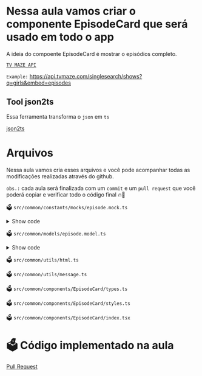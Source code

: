 # Nessa aula vamos criar o componente EpisodeCard que será usado em todo o app

A ideia do compoente EpisodeCard é mostrar o episódios completo.

[`TV MAZE API`](https://www.tvmaze.com/api)

`Example:` https://api.tvmaze.com/singlesearch/shows?q=girls&embed=episodes

## Tool json2ts

Essa ferramenta transforma o `json` em `ts`

[json2ts](http://json2ts.com/)

# Arquivos

Nessa aula vamos cria esses arquivos e você pode acompanhar todas as modificações realizadas através do github.

`obs.:` cada aula será finalizada com um `commit` e um `pull request` que você poderá copiar e verificar todo o código final 🔥🤌

🗳️ `src/common/constants/mocks/episode.mock.ts`

<details>

<summary>
Show code
</summary>

```js
export const episodeMocked = {
  id: 1,
  url: 'https://www.tvmaze.com/episodes/1/under-the-dome-1x01-pilot',
  name: 'Pilot',
  season: 1,
  number: 1,
  type: 'regular',
  airdate: '2013-06-24',
  airtime: '22:00',
  airstamp: '2013-06-25T02:00:00+00:00',
  runtime: 60,
  rating: {
    average: 7.7,
  },
  image: {
    medium:
      'https://static.tvmaze.com/uploads/images/medium_landscape/1/4388.jpg',
    original:
      'https://static.tvmaze.com/uploads/images/original_untouched/1/4388.jpg',
  },
  summary:
    "<p>When the residents of Chester's Mill find themselves trapped under a massive transparent dome with no way out, they struggle to survive as resources rapidly dwindle and panic quickly escalates.</p>",
  _links: {
    self: {
      href: 'https://api.tvmaze.com/episodes/1',
    },
  },
};

```
</details>

🗳️ `src/common/models/episode.model.ts`

<details>

<summary>
Show code
</summary>

```ts

export interface Rating {
  average: number;
}

export interface Image {
  medium: string;
  original: string;
}

export interface Self {
  href: string;
}

export interface Links {
  self: Self;
}

export interface EpisodeModel {
  id: number;
  url: string;
  name: string;
  season: number;
  number?: number;
  type: string;
  airdate: string;
  airtime: string;
  airstamp: Date;
  runtime: number;
  rating: Rating;
  image?: Image;
  summary?: string;
  _links: Links;
}

```

</details>

🗳️ `src/common/utils/html.ts`

🗳️ `src/common/utils/message.ts`

🗳️ `src/common/components/EpisodeCard/types.ts`

🗳️ `src/common/components/EpisodeCard/styles.ts`

🗳️ `src/common/components/EpisodeCard/index.tsx`


# 🗳️ Código implementado na aula

[Pull Request](https://github.com/ismaelsousa/tv-maze-tutorial/pull/13)
